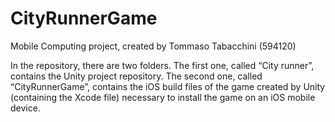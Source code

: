 # CityRunnerGame
Mobile Computing project, created by Tommaso Tabacchini (594120)

In the repository, there are two folders. The first one, called “City runner”, contains the Unity project repository. The second one, called “CityRunnerGame”, contains the iOS build files of the game created by Unity (containing the Xcode file) necessary to install the game on an iOS mobile device.
